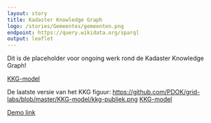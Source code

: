 ```yaml
---
layout: story
title: Kadaster Knowledge Graph
logo: /stories/Gemeentes/gemeenten.png
endpoint: https://query.wikidata.org/sparql
output: leaflet
---
```


Dit is de placeholder voor ongoing werk rond de Kadaster Knowledge Graph!

[KKG-model](https://github.com/PDOK/data.labs.pdok.nl/raw/master/stories/Gemeentes/gemeenten.png)

De laatste versie van het KKG figuur: https://github.com/PDOK/grid-labs/blob/master/KKG-model/kkg-publiek.png
[KKG-model](https://github.com/PDOK/grid-labs/blob/master/KKG-model/kkg-publiek.png)

[Demo link](http://linkeddata.ordina.nl/demo-oid/query/local/graph?subject=http%3A%2F%2Fbgtld-test.geostandaarden.nl%2Fwoz%2Fid%2Fobject%2F054619157857)



